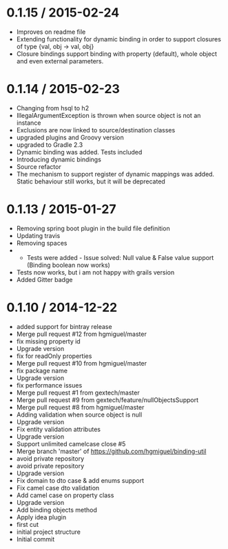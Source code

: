 
0.1.15 / 2015-02-24
==================

  * Improves on readme file
  * Extending functionality for dynamic binding in order to support closures of type {val, obj -> val, obj}
  * Closure bindings support binding with property (default), whole object and even external parameters.


0.1.14 / 2015-02-23
==================

  * Changing from hsql to h2
  * IllegalArgumentException is thrown when source object is not an instance
  * Exclusions are now linked to source/destination classes
  * upgraded plugins and Groovy version
  * upgraded to Gradle 2.3
  * Dynamic binding was added. Tests included
  * Introducing dynamic bindings
  * Source refactor
  * The mechanism to support register of dynamic mappings was added. Static behaviour still works, but it will be deprecated

0.1.13 / 2015-01-27
==================

  * Removing spring boot plugin in the build file definition
  * Updating travis
  * Removing spaces
  * - Tests were added - Issue solved: Null value & False value support  (Binding boolean now works)
  * Tests now works, but i am not happy with grails version
  * Added Gitter badge

0.1.10 / 2014-12-22
==================

  * added support for bintray release
  * Merge pull request #12 from hgmiguel/master
  * fix missing property id
  * Upgrade version
  * fix for readOnly properties
  * Merge pull request #10 from hgmiguel/master
  * fix package name
  * Upgrade version
  * fix performance issues
  * Merge pull request #1 from gextech/master
  * Merge pull request #9 from gextech/feature/nullObjectsSupport
  * Merge pull request #8 from hgmiguel/master
  * Adding validation when source object is null
  * Upgrade version
  * Fix entity validation attributes
  * Upgrade version
  * Support unlimited camelcase close #5
  * Merge branch 'master' of https://github.com/hgmiguel/binding-util
  * avoid private repository
  * avoid private repository
  * Upgrade version
  * Fix domain to dto case & add enums support
  * Fix camel case dto validation
  * Add camel case on property class
  * Upgrade version
  * Add binding objects method
  * Apply idea plugin
  * first cut
  * initial project structure
  * Initial commit
